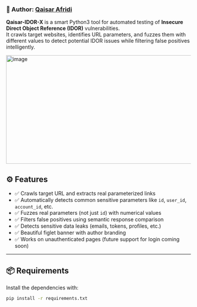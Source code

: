 
### 👤 Author: [Qaisar Afridi](https://linkedin.com/in/qaisar51)  
**Qaisar-IDOR-X** is a smart Python3 tool for automated testing of **Insecure Direct Object Reference (IDOR)** vulnerabilities.  
It crawls target websites, identifies URL parameters, and fuzzes them with different values to detect potential IDOR issues while filtering false positives intelligently.

<img width="629" height="296" alt="image" src="https://github.com/user-attachments/assets/74b52f65-87ab-45be-959b-5d2e83e1152d" />

## ⚙️ Features

- ✅ Crawls target URL and extracts real parameterized links
- ✅ Automatically detects common sensitive parameters like `id`, `user_id`, `account_id`, etc.
- ✅ Fuzzes real parameters (not just `id`) with numerical values
- ✅ Filters false positives using semantic response comparison
- ✅ Detects sensitive data leaks (emails, tokens, profiles, etc.)
- ✅ Beautiful figlet banner with author branding
- ✅ Works on unauthenticated pages (future support for login coming soon)

---

## 📦 Requirements

Install the dependencies with:

```bash
pip install -r requirements.txt
